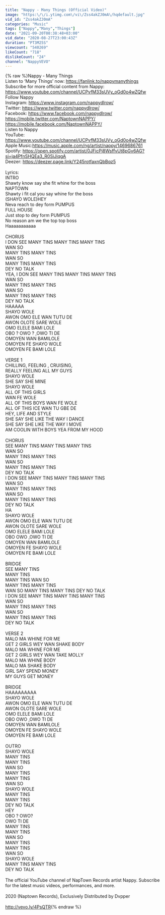 ```yaml
---
title: "Nappy - Many Things (Official Video)"
image: "https:\/\/i.ytimg.com\/vi\/Zss4akZJ0mA\/hqdefault.jpg"
vid_id: "Zss4akZJ0mA"
categories: "Music"
tags: ["Nappy","Many","Things"]
date: "2021-09-20T08:38:48+03:00"
vid_date: "2020-08-27T23:00:43Z"
duration: "PT3M25S"
viewcount: "540269"
likeCount: "718"
dislikeCount: "24"
channel: "NappyVEVO"
---
```

{% raw %}Nappy - Many Things<br />Listen to ‘Many Things’ now: <a rel="nofollow" target="blank" href="https://fanlink.to/nappymanythings">https://fanlink.to/nappymanythings</a><br />Subscribe for more official content from Nappy: <a rel="nofollow" target="blank" href="https://www.youtube.com/channel/UCPvfM33sUVy_oGd0o4wZQfw">https://www.youtube.com/channel/UCPvfM33sUVy_oGd0o4wZQfw</a><br />Follow Nappy<br />Instagram: <a rel="nofollow" target="blank" href="https://www.instagram.com/nappydlrow/">https://www.instagram.com/nappydlrow/</a><br />Twitter: <a rel="nofollow" target="blank" href="https://www.twitter.com/nappydlrow/">https://www.twitter.com/nappydlrow/</a><br />Facebook: <a rel="nofollow" target="blank" href="https://www.facebook.com/nappydlrow/">https://www.facebook.com/nappydlrow/</a><br /><a rel="nofollow" target="blank" href="https://mobile.twitter.com/NaptownNAPPY/">https://mobile.twitter.com/NaptownNAPPY/</a><br /><a rel="nofollow" target="blank" href="https://mobile.facebook.com/NaptownNAPPY/">https://mobile.facebook.com/NaptownNAPPY/</a><br />Listen to Nappy<br />YouTube: <a rel="nofollow" target="blank" href="https://www.youtube.com/channel/UCPvfM33sUVy_oGd0o4wZQfw">https://www.youtube.com/channel/UCPvfM33sUVy_oGd0o4wZQfw</a><br />Apple Music:<a rel="nofollow" target="blank" href="https://music.apple.com/ng/artist/nappy/1469686761">https://music.apple.com/ng/artist/nappy/1469686761</a><br />Spotify: <a rel="nofollow" target="blank" href="https://open.spotify.com/artist/0JFicPj8WsffvUt8pGv6AG?si=ja4PfnSHQEa3_R0SiJiqgA">https://open.spotify.com/artist/0JFicPj8WsffvUt8pGv6AG?si=ja4PfnSHQEa3_R0SiJiqgA</a><br />Deezer: <a rel="nofollow" target="blank" href="https://deezer.page.link/Y245rotfaxnQbBqz5">https://deezer.page.link/Y245rotfaxnQbBqz5</a><br /><br />Lyrics:<br />INTRO<br />Shawty know say she fit whine for the boss<br />NAPTOWN<br />Shawty i fit cal you say whine for the boss<br />(SHAYO WOLE)HEY<br />Neva reach to dey form PUMPUS<br />FULL HOUSE<br />Just stop to dey form PUMPUS<br />No reason am we the top top boss<br />Haaaaaaaaaaa<br /><br />CHORUS<br />I DON SEE MANY TINS MANY TINS MANY TINS<br />WAN SO <br />MANY TINS MANY TINS<br />WAN SO<br />MANY TINS MANY TINS<br />DEY NO TALK<br />YEA, I DON SEE MANY TINS MANY TINS MANY TINS<br />WAN SO <br />MANY TINS MANY TINS<br />WAN SO<br />MANY TINS MANY TINS<br />DEY NO TALK<br />HAAAAA<br />SHAYO WOLE<br />AWON OMO ELE WAN TUTU DE<br />AWON OLOTE SARE WOLE<br />OMO ELELE BAMI LOLE <br />OBO ? OWO ? ,OWO TI DE<br />OMOYEN WAN BAMILOLE<br />OMOYEN FE SHAYO WOLE<br />OMOYEN FE BAMI LOLE<br /><br />VERSE 1<br />CHILLING, FEELING , CRUISING, <br />REALLY FEELING ALL MY GUYS<br />SHAYO WOLE<br />SHE SAY SHE MINE<br />SHAYO WOLE<br />ALL OF THIS GIRLS<br />WAN FE WOLE<br />ALL OF THIS BOYS WAN FE WOLE<br />ALL OF THIS ICE WAN TU GBE DE<br />HEY, LIFE AND STYLE<br />SHE SAY SHE LIKE THE WAY I DANCE<br />SHE SAY SHE LIKE THE WAY I MOVE<br />AM COOLIN WITH BOYS YEA FROM MY HOOD<br /><br />CHORUS<br />SEE MANY TINS MANY TINS MANY TINS<br />WAN SO <br />MANY TINS MANY TINS<br />WAN SO<br />MANY TINS MANY TINS<br />DEY NO TALK<br />I DON SEE MANY TINS MANY TINS MANY TINS<br />WAN SO <br />MANY TINS MANY TINS<br />WAN SO<br />MANY TINS MANY TINS<br />DEY NO TALK<br />HA<br />SHAYO WOLE<br />AWON OMO ELE WAN TUTU DE<br />AWON OLOTE SARE WOLE<br />OMO ELELE BAMI LOLE <br />OBO OWO ,OWO TI DE<br />OMOYEN WAN BAMILOLE<br />OMOYEN FE SHAYO WOLE<br />OMOYEN FE BAMI LOLE<br /><br />BRIDGE<br />SEE MANY TINS <br />MANY TINS<br />MANY TINS WAN SO <br />MANY TINS MANY TINS<br />WAN SO MANY TINS MANY TINS DEY NO TALK<br />I DON SEE MANY TINS MANY TINS MANY TINS<br />WAN SO <br />MANY TINS MANY TINS<br />WAN SO<br />MANY TINS MANY TINS<br />DEY NO TALK<br /><br />VERSE 2<br />MALO MA WHINE FOR ME<br />GET 2 GIRLS WEY WAN SHAKE BODY<br />MALO MA WHINE FOR ME<br />GET 2 GIRLS WEY WAN TAKE MOLLY<br />MALO MA WHINE BODY<br />MALO MA SHAKE BODY<br />GIRL SAY SPEND MONEY<br />MY GUYS GET MONEY<br /><br />BRIDGE<br />HAAAAAAAAA<br />SHAYO WOLE<br />AWON OMO ELE WAN TUTU DE<br />AWON OLOTE SARE WOLE<br />OMO ELELE BAMI LOLE <br />OBO OWO ,OWO TI DE<br />OMOYEN WAN BAMILOLE<br />OMOYEN FE SHAYO WOLE<br />OMOYEN FE BAMI LOLE<br /><br />OUTRO<br />SHAYO WOLE<br />MANY TINS<br />MANY TINS <br />WAN SO<br />MANY TINS<br />MANY TINS <br />WAN SO<br />SHAYO WOLE<br />MANY TINS <br />MANY TINS <br />DEY NO TALK<br />HEY<br />OBO ? OWO? <br />OWO TI DE<br />MANY TINS<br />MANY TINS <br />WAN SO<br />MANY TINS<br />MANY TINS <br />WAN SO<br />SHAYO WOLE<br />MANY TINS MANY TINS<br />DEY NO TALK<br /><br />The official YouTube channel of NapTown Records artist Nappy. Subscribe for the latest music videos, performances, and more.<br /><br />2020 (Naptown Records), Exclusively Distributed by Dvpper<br /><br /><a rel="nofollow" target="blank" href="http://vevo.ly/4PsQTR">http://vevo.ly/4PsQTR</a>{% endraw %}
